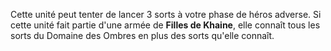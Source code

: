 Cette unité peut tenter de lancer 3 sorts à votre phase de héros adverse. Si cette unité fait partie d'une armée de __Filles de Khaine__, elle connaît tous les sorts du Domaine des Ombres en plus des sorts qu'elle connaît.